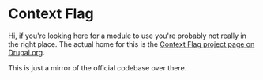Context Flag
============

Hi, if you're looking here for a module to use you're probably not really in the
right place. The actual home for this is the [Context Flag project page on 
Drupal.org](https://drupal.org/project/context_flag). 

This is just a mirror of the official codebase over there.